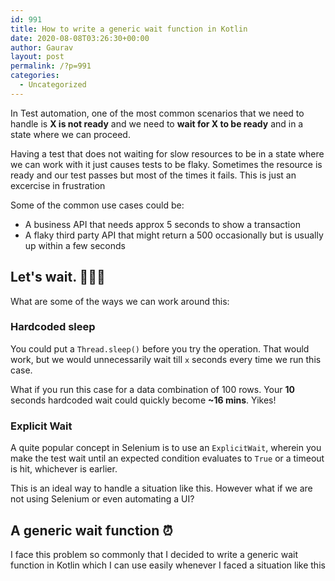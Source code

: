 ```yaml
---
id: 991
title: How to write a generic wait function in Kotlin
date: 2020-08-08T03:26:30+00:00
author: Gaurav
layout: post
permalink: /?p=991
categories:
  - Uncategorized
---
```

In Test automation, one of the most common scenarios that we need to handle is **X is not ready** and we need to **wait for X to be ready** and in a state where we can proceed. 

Having a test that does not waiting for slow resources to be in a state where we can work with it just causes tests to be flaky. Sometimes the resource is ready and our test passes but most of the times it fails. This is just an excercise in frustration

Some of the common use cases could be:

  * A business API that needs approx 5 seconds to show a transaction
  * A flaky third party API that might return a 500 occasionally but is usually up within a few seconds

## Let's wait. 🤷🏻‍♂️

What are some of the ways we can work around this:

### Hardcoded sleep

You could put a `Thread.sleep()` before you try the operation. That would work, but we would unnecessarily wait till `x` seconds every time we run this case. 

What if you run this case for a data combination of 100 rows. Your **10** seconds hardcoded wait could quickly become **~16 mins**. Yikes! 

### Explicit Wait

A quite popular concept in Selenium is to use an `ExplicitWait`, wherein you make the test wait until an expected condition evaluates to `True` or a timeout is hit, whichever is earlier.

This is an ideal way to handle a situation like this. However what if we are not using Selenium or even automating a UI?

## A generic wait function ⏰

I face this problem so commonly that I decided to write a generic wait function in Kotlin which I can use easily whenever I faced a situation like this